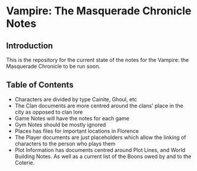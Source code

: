 # Vampire: The Masquerade Chronicle Notes

## Introduction

This is the repository for the current state of the notes for the Vampire: the Masquerade Chronicle to be run soon.

## Table of Contents

- Characters are divided by type Cainite, Ghoul, etc
- The Clan documents are more centred around the clans' place in the city as opposed to clan lore
- Game Notes will have the notes for each game
- Gym Notes should be mostly ignored
- Places has files for important locations in Florence
- The Player documents are just placeholders which allow the linking of characters to the person who plays them
- Plot Information has documents centred around Plot Lines, and World Building Notes. As well as a current list of the Boons owed by and to the Coterie.